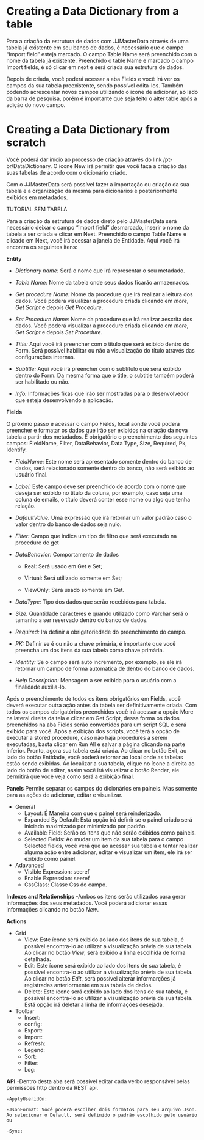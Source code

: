 # Creating a Data Dictionary from a table 

Para a criação da estrutura de dados com JJMasterData através de uma tabela já existente em seu banco de dados, é necessário que o campo “Import field” esteja marcado. O campo Table Name será preenchido com o nome da tabela já existente. Preenchido o table Name e marcado o campo Import fields, é só clicar em next e será criada sua estrutura de dados.

Depois de criada, você poderá acessar a aba Fields e você irá ver os campos da sua tabela preexistente, sendo possível edita-los. Também podendo acrescentar novos campos utilizando o ícone de adicionar, ao lado da barra de pesquisa, porém é importante que seja feito o alter table após a adição do novo campo.

# Creating a Data Dictionary from scratch

Você poderá dar início ao processo de criação através do link /pt-br/DataDictionary. 
O ícone New irá permitir que você faça a criação das suas tabelas de acordo com o dicionário criado.

Com o JJMasterData será possível fazer a importação ou criação da sua tabela e a organização da mesma para dicionários e posteriormente exibidos em metadados.

TUTORIAL SEM TABELA

Para a criação da estrutura de dados direto pelo JJMasterData será necessário deixar o campo “import field” desmarcado, inserir o nome da tabela a ser criada e clicar em Next. Preenchido o campo Table Name e clicado em Next, você irá acessar a janela de Entidade. Aqui você irá encontra os seguintes itens:

**Entity**

- *Dictionary name:*  Será o nome que irá representar o seu metadado.
	
- *Table Name:* Nome da tabela onde seus dados ficarão armazenados.

- *Get procedure Name:*  Nome da procedure que Irá realizar a leitura dos dados. Você poderá visualizar a procedure criada clicando em *more*, *Get Script* e depois *Get Procedure*.

- *Set Procedure Name:* Nome da procedure que Irá realizar aescrita dos dados. Você poderá visualizar a procedure criada clicando em *more*, *Get Script* e depois *Set Procedure*.

- *Title:*  Aqui você irá preencher com o título que será exibido dentro do Form. Será possível habilitar ou não a visualização do título através das configurações internas.

- *Subtitle:* Aqui você irá preencher com o subtítulo que será exibido dentro do Form. Da mesma forma que o title, o subtitle também poderá ser habilitado ou não.

- *Info:* Informações fixas que irão ser mostradas para o desenvolvedor que esteja desenvolvendo a aplicação.

**Fields**

O próximo passo é acessar o campo Fields, local aonde você poderá preencher e formatar os dados que irão ser exibidos na criação da nova tabela a partir dos metadados. É obrigatório o preenchimento dos seguintes campos: FieldName, Filter, DataBehavior, Data Type, Size,  Required, Pk, Identify.

- *FieldName:* Este nome será apresentado somente dentro do banco de dados, será relacionado somente dentro do banco, não será exibido ao usuário final.

- *Label:* Este campo deve ser preenchido de acordo com o nome que deseja ser exibido no título da coluna, por exemplo, caso seja uma coluna de emails, o título deverá conter esse nome ou algo que tenha relação.

- *DafaultValue:* Uma expressão que irá retornar um valor padrão caso o valor dentro do banco de dados seja nulo.

- *Filter:* Campo que indica um tipo de filtro que será executado na procedure de get

- *DataBehavior:* Comportamento de dados

    - Real: Será usado em Get e Set;

    - Virtual: Será utilizado somente em Set;

    - ViewOnly: Será usado somente em Get.

- *DataType:* Tipo dos dados que serão recebidos para tabela.

- *Size:* Quantidade caracteres e quando utilizado como Varchar será o tamanho a ser reservado dentro do banco de dados.

- *Required:* Irá definir a obrigatoriedade do preenchimento do campo.

- *PK:* Definir se é ou não a chave primária, é importante que você preencha um dos itens da sua tabela como chave primária.

- *Identity:*  Se o campo será auto incremento, por exemplo, se ele irá retornar um campo de forma automática de dentro do banco de dados. 

- *Help Description:* Mensagem a ser exibida para o usuário com a finalidade auxilia-lo.

Após o preenchimento de todos os itens obrigatórios em Fields, você deverá executar outra ação antes da tabela ser definitivamente  criada. Com todos os campos obrigatórios preenchidos você irá acessar a opção More na lateral direita da tela e clicar em Get Script, dessa forma os dados preenchidos na aba Fields serão convertidos para um script SQL e será exibido para você. Após a exibição dos scripts, você terá a opção de executar a stored procedure, caso não haja procedures a serem executadas, basta clicar em Run All e salvar a página clicando na parte inferior. Pronto, agora sua tabela está criada. Ao clicar no botão Exit, ao lado do botão Entidade, você poderá retornar ao local onde as tabelas estão sendo exibidas. Ao localizar a sua tabela, clique no ícone a direita ao lado do botão de editar, assim você irá visualizar o botão Render, ele permitirá que você veja como será a exibição final.

**Panels**
     Permite separar os campos do dicionários em paineis. Mas somente para as ações de adicionar, editar e visualizar.

- General
    - Layout: É Maneira com que o painel será reinderizado.
    - Expanded By Default: Está opção irá definir se o painel   criado será iniciado maximizado por minimizado por padrão.
    - Available Field: Serão os itens que não serão exibidos como paineis.
    - Selected Fields: Ao mudar um item da sua tabela para o campo Selected fields, você verá que ao acessar sua tabela e tentar realizar alguma ação entre adicionar, editar e visualizar um item, ele irá ser exibido como painel.
- Adavanced
    - Visible Expression: seeref
    - Enable Expression: seeref
    - CssClass: Classe Css do campo.

**Indexes and Relationships**
-Ambos os itens serão utilizados para gerar informações dos seus metadados. Você poderá adicionar essas informações clicando no botão *New*.

**Actions**
- Grid
    - View: Este ícone será exibido ao lado dos itens de sua tabela, é possível encontra-lo ao utilizar a visualização prévia de sua tabela. Ao clicar no botão *View*, será exibido a linha escolhida de forma detalhada.
    - Edit: Este ícone será exibido ao lado dos itens de sua tabela, é possível encontra-lo ao utilizar a visualização prévia de sua tabela. Ao clicar no botão *Edit*, será possível alterar informarções já registradas anteriormente em sua tabela de dados.
    - Delete: Este ícone será exibido ao lado dos itens de sua tabela, é possível encontra-lo ao utilizar a visualização prévia de sua tabela. Está opção irá deletar a linha de informações desejada.
- Toolbar
    - Insert:
    - config:
    - Export:
    - Import:
    - Refresh:
    - Legend:
    - Sort:
    - Filter:
    - Log:

**API**
-Dentro desta aba será possível editar cada verbo responsável pelas permissões http dentro da REST api.

    -ApplyUseridOn:

    -JsonFormat: Você poderá escolher dois formatos para seu arquivo Json. Ao selecionar o Default, será definido o padrão escolhido pelo usuário ou 

    -Sync: